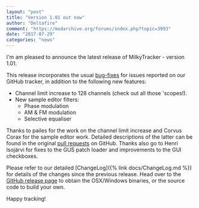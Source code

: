 ```yaml
---
layout: "post"
title: "Version 1.01 out now"
author: "Deltafire"
comment: "https://modarchive.org/forums/index.php?topic=3993"
date: "2017-07-29"
categories: "news"
---
```


I'm am pleased to announce the latest release of MilkyTracker - version 1.01.

This release incorporates the usual [bug-fixes][gitissues] for issues reported on our GitHub tracker, in addition to the following new features:

* Channel limit increase to 128 channels (check out all those 'scopes!).
* New sample editor filters:
    *  Phase modulation
    *  AM & FM modulation
    *  Selective equaliser

Thanks to pailes for the work on the channel limit increase and Corvus Corax for the sample editor work. Detailed descriptions of the latter can be found in the original [pull requests][gitpull] on GitHub. Thanks also go to Henri Isojärvi for fixes to the GUS patch loader and improvements to the GUI checkboxes.

Please refer to our detailed [ChangeLog]({% link docs/ChangeLog.md %}) for details of the changes since the previous release. Head over to the [GitHub release page][gitrel] to obtain the OSX/Windows binaries, or the source code to build your own.

Happy tracking!

[gitrel]: https://github.com/milkytracker/MilkyTracker/releases/tag/v1.01
[gitpull]: https://github.com/milkytracker/MilkyTracker/pulls?q=is%3Apr+is%3Aclosed
[gitissues]: https://github.com/milkytracker/MilkyTracker/issues?q=is%3Aissue+is%3Aclosed
